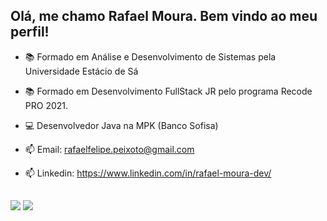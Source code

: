## Olá, me chamo Rafael Moura. Bem vindo ao meu perfil!


- :books: Formado em Análise e Desenvolvimento de Sistemas pela Universidade Estácio de Sá
- :books: Formado em Desenvolvimento FullStack JR pelo programa Recode PRO 2021.
- :computer: Desenvolvedor Java na MPK (Banco Sofisa)
- 📫 Email: rafaelfelipe.peixoto@gmail.com
- 📫 Linkedin: https://www.linkedin.com/in/rafael-moura-dev/
  
  ##
 
<div> 
  <a href = "mailto:rafaelfelipe.peixoto@gmail.com" target="_blank" rel="noopener noreferrer"><img src="https://img.shields.io/badge/-Gmail-%23333?style=for-the-badge&logo=gmail&logoColor=white"></a>
  <a href="https://www.linkedin.com/in/rafael-moura-dev/" target="_blank" rel="noopener noreferrer"><img src="https://img.shields.io/badge/-LinkedIn-%230077B5?style=for-the-badge&logo=linkedin&logoColor=white"></a> 
</div>
